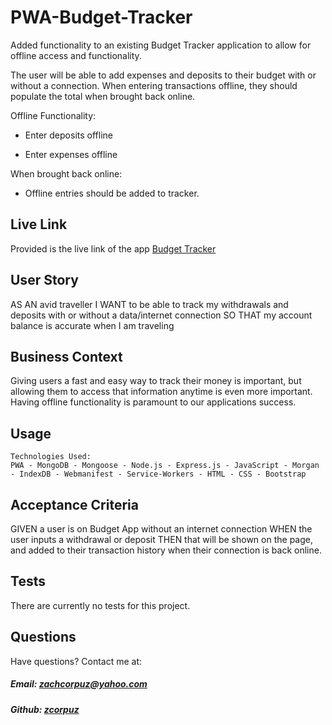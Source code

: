 # PWA-Budget-Tracker

Added functionality to an existing Budget Tracker application to allow for offline access and functionality.

The user will be able to add expenses and deposits to their budget with or without a connection. When entering transactions offline, they should populate the total when brought back online.

Offline Functionality:

  * Enter deposits offline

  * Enter expenses offline

When brought back online:

  * Offline entries should be added to tracker.

## Live Link
 
 Provided is the live link of the app
 [Budget Tracker](https://sleepy-coast-26399.herokuapp.com/)

## User Story
AS AN avid traveller
I WANT to be able to track my withdrawals and deposits with or without a data/internet connection
SO THAT my account balance is accurate when I am traveling

## Business Context

Giving users a fast and easy way to track their money is important, but allowing them to access that information anytime is even more important. Having offline functionality is paramount to our applications success.

## Usage
```
Technologies Used:
PWA - MongoDB - Mongoose - Node.js - Express.js - JavaScript - Morgan - IndexDB - Webmanifest - Service-Workers - HTML - CSS - Bootstrap 
```

## Acceptance Criteria
GIVEN a user is on Budget App without an internet connection
WHEN the user inputs a withdrawal or deposit
THEN that will be shown on the page, and added to their transaction history when their connection is back online.

## Tests 
There are currently no tests for this project.

## Questions  
Have questions? Contact me at:
##### Email: zachcorpuz@yahoo.com
##### Github: [zcorpuz](https://github.com/zcorpuz)